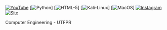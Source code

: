 [![YouTube](https://img.shields.io/badge/YouTube-FF0000?style=for-the-badge&logo=youtube&logoColor=white)](https://www.youtube.com/c/Nicoau)
[![Python](https://img.shields.io/badge/Python-14354C?style=for-the-badge&logo=python&logoColor=white)]
[![HTML-5](https://img.shields.io/badge/HTML-239120?style=for-the-badge&logo=html5&logoColor=white)]
[![Kali-Linux](https://img.shields.io/badge/Kali_Linux-557C94?style=for-the-badge&logo=kali-linux&logoColor=white)]
[![MacOS](https://img.shields.io/badge/mac%20os-000000?style=for-the-badge&logo=apple&logoColor=white)]
[![Instagram](https://img.shields.io/badge/Instagram-E4405F?style=for-the-badge&logo=instagram&logoColor=white)](https://www.instagram.com/nic.auersvalt/)
[![Site](https://img.shields.io/website-down-red/http/monip.org.svg)](https://nicolasauersvalt.herokuapp.com)


Computer Engineering - UTFPR
